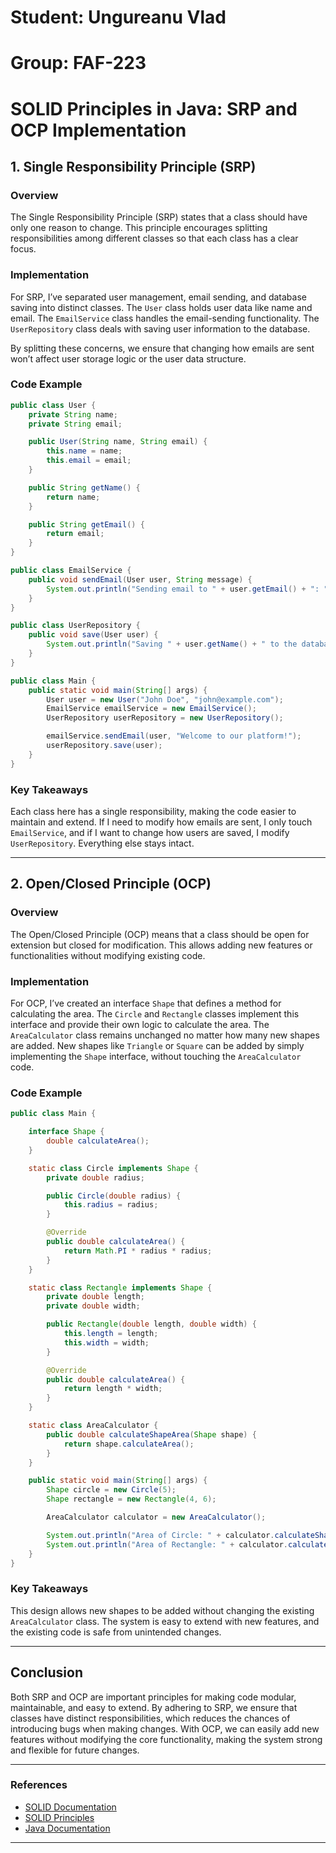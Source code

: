 # Student: Ungureanu Vlad
# Group: FAF-223

# SOLID Principles in Java: SRP and OCP Implementation

## 1. Single Responsibility Principle (SRP)

### Overview
The Single Responsibility Principle (SRP) states that a class should have only one reason to change. This principle encourages splitting responsibilities among different classes so that each class has a clear focus.

### Implementation

For SRP, I’ve separated user management, email sending, and database saving into distinct classes. The `User` class holds user data like name and email. The `EmailService` class handles the email-sending functionality. The `UserRepository` class deals with saving user information to the database. 

By splitting these concerns, we ensure that changing how emails are sent won’t affect user storage logic or the user data structure.

### Code Example

```java
public class User {
    private String name;
    private String email;

    public User(String name, String email) {
        this.name = name;
        this.email = email;
    }

    public String getName() {
        return name;
    }

    public String getEmail() {
        return email;
    }
}

public class EmailService {
    public void sendEmail(User user, String message) {
        System.out.println("Sending email to " + user.getEmail() + ": " + message);
    }
}

public class UserRepository {
    public void save(User user) {
        System.out.println("Saving " + user.getName() + " to the database.");
    }
}

public class Main {
    public static void main(String[] args) {
        User user = new User("John Doe", "john@example.com");
        EmailService emailService = new EmailService();
        UserRepository userRepository = new UserRepository();

        emailService.sendEmail(user, "Welcome to our platform!");
        userRepository.save(user);
    }
}
```

### Key Takeaways
Each class here has a single responsibility, making the code easier to maintain and extend. If I need to modify how emails are sent, I only touch `EmailService`, and if I want to change how users are saved, I modify `UserRepository`. Everything else stays intact.

---

## 2. Open/Closed Principle (OCP)

### Overview
The Open/Closed Principle (OCP) means that a class should be open for extension but closed for modification. This allows adding new features or functionalities without modifying existing code.

### Implementation

For OCP, I’ve created an interface `Shape` that defines a method for calculating the area. The `Circle` and `Rectangle` classes implement this interface and provide their own logic to calculate the area. The `AreaCalculator` class remains unchanged no matter how many new shapes are added. New shapes like `Triangle` or `Square` can be added by simply implementing the `Shape` interface, without touching the `AreaCalculator` code.

### Code Example

```java
public class Main {

    interface Shape {
        double calculateArea();
    }

    static class Circle implements Shape {
        private double radius;

        public Circle(double radius) {
            this.radius = radius;
        }

        @Override
        public double calculateArea() {
            return Math.PI * radius * radius;
        }
    }

    static class Rectangle implements Shape {
        private double length;
        private double width;

        public Rectangle(double length, double width) {
            this.length = length;
            this.width = width;
        }

        @Override
        public double calculateArea() {
            return length * width;
        }
    }

    static class AreaCalculator {
        public double calculateShapeArea(Shape shape) {
            return shape.calculateArea();
        }
    }

    public static void main(String[] args) {
        Shape circle = new Circle(5);
        Shape rectangle = new Rectangle(4, 6);

        AreaCalculator calculator = new AreaCalculator();

        System.out.println("Area of Circle: " + calculator.calculateShapeArea(circle));
        System.out.println("Area of Rectangle: " + calculator.calculateShapeArea(rectangle));
    }
}
```

### Key Takeaways
This design allows new shapes to be added without changing the existing `AreaCalculator` class. The system is easy to extend with new features, and the existing code is safe from unintended changes.

---

## Conclusion

Both SRP and OCP are important principles for making code modular, maintainable, and easy to extend. By adhering to SRP, we ensure that classes have distinct responsibilities, which reduces the chances of introducing bugs when making changes. With OCP, we can easily add new features without modifying the core functionality, making the system strong and flexible for future changes.

---

### References
- [SOLID Documentation](https://www.digitalocean.com/community/conceptual-articles/s-o-l-i-d-the-first-five-principles-of-object-oriented-design)
- [SOLID Principles](https://en.wikipedia.org/wiki/SOLID)
- [Java Documentation](https://docs.oracle.com/en/java/)

---
